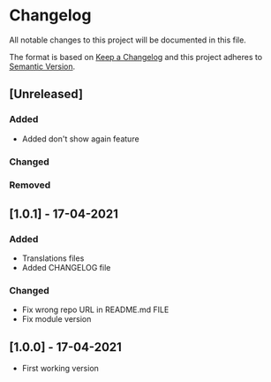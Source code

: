 # Changelog
All notable changes to this project will be documented in this file.

The format is based on [Keep a Changelog](http://keepachangelog.com/en/1.0.0/)
and this project adheres to [Semantic Version](http://semver.org/spec/v2.0.0.html).

## [Unreleased]
### Added
* Added don't show again feature
### Changed
### Removed

## [1.0.1] - 17-04-2021
### Added
* Translations files
* Added CHANGELOG file

### Changed
* Fix wrong repo URL in README.md FILE
* Fix module version 

## [1.0.0] - 17-04-2021
* First working version
